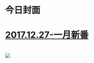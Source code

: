# 今日封面

# [2017.12.27-一月新番](http://www.bilibili.com/blackboard/activity-xmas2017.html)

# ![](https://bilicover2017.github.io/2017.12.24.jpg)



